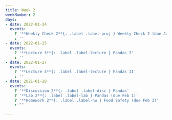 ```yaml
---
title: Week 2
weekNumber: 2
days:
- date: 2022-01-24
  events:
    ? '**Weekly Check 2**{: .label .label-proj } Weekly Check 2 (due Jan 31)'
    : ''
- date: 2022-01-25
  events:
    ? '**Lecture 3**{: .label .label-lecture } Pandas I'
    : ''
- date: 2022-01-27
  events:
    ? '**Lecture 4**{: .label .label-lecture } Pandas II'
    : ''
- date: 2021-01-28
  events:
    ? '**Discussion 2**{: .label .label-disc } Pandas'
    ? '**Lab 2**{: .label .label-lab } Pandas (due Feb 1)'
    ? '**Homework 2**{: .label .label-hw } Food Safety (due Feb 3)'
    : ""

---
```

